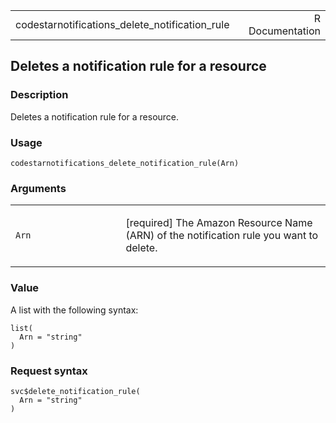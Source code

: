 <table style="width: 100%;">
<tbody>
<tr class="odd">
<td>codestarnotifications_delete_notification_rule</td>
<td style="text-align: right;">R Documentation</td>
</tr>
</tbody>
</table>

## Deletes a notification rule for a resource

### Description

Deletes a notification rule for a resource.

### Usage

    codestarnotifications_delete_notification_rule(Arn)

### Arguments

<table>
<colgroup>
<col style="width: 35%" />
<col style="width: 65%" />
</colgroup>
<tbody>
<tr class="odd">
<td><code
id="codestarnotifications_delete_notification_rule_:_Arn">Arn</code></td>
<td><p>[required] The Amazon Resource Name (ARN) of the notification
rule you want to delete.</p></td>
</tr>
</tbody>
</table>

### Value

A list with the following syntax:

    list(
      Arn = "string"
    )

### Request syntax

    svc$delete_notification_rule(
      Arn = "string"
    )
